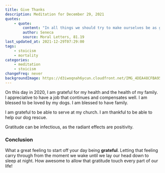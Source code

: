 ```yaml
---
title: Give Thanks
description: Meditation for December 29, 2021
quotes: 
    - quote:
        content: "In all things we should try to make ourselves be as grateful as possible. For gratitude is a good thing for ourselves, in a manner in which justice, commonly held to belong to others, is not. Gratitude pays itself back in large measure."
        author: Seneca
        source: Moral Letters, 81.19
last_updated_at: 2021-12-29T07:29:00
tags:
    - stoicism
    - mortality
categories:
    - meditation
    - stoicism
changeFreq: never
backgroundImage: https://d3iwoqnah6ycun.cloudfront.net/IMG_4DEA48CFBA95.jpg
---
```


On this day in 2020, I am grateful for my health and the health of my family. I appreciative to have a job that 
continues and compensates well. I am blessed to be loved by my dogs. I am blessed to have family.

I am grateful to be able to serve at my church. I am thankful to be able to help our dog rescue.

Gratitude can be infectious, as the radiant effects are positivity.

### Conclusion

What a great feeling to start off your day being **grateful**. Letting that feeling carry through from the moment we 
wake until we lay our head down to sleep at night. How awesome to allow that gratitude touch every part of our life! 

